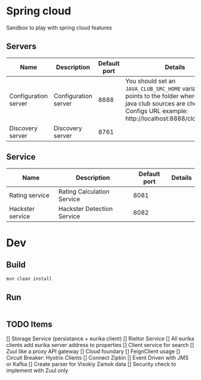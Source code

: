 # Spring cloud
Sandbox to play with spring cloud features

## Servers

| Name                 | Description               | Default port | Details                                            |
|----------------------|---------------------------|--------------|----------------------------------------------------|
| Configuration server | Configuration server | 8888 | You should set an `JAVA_CLUB_SRC_HOME` variable which points to the folder where your java club sources are checked out. <br/>Configs URL example: http://localhost:8888/cloud/master |
| Discovery server | Discovery server | 8761 | |


## Service
| Name                 | Description                 | Default port | Details                                          |
|----------------------|-----------------------------|--------------|--------------------------------------------------|
| Rating service | Rating Calculation Service | 8081 | |
| Hackster service| Hackster Detection Service | 8082| |


# Dev

## Build

```bash
mvn clean install
```

## Run

```bash

```
## TODO Items
[] Storage Service (persistance + eurika client)
[] Rieltor Service
[] All eurika clients add eurika server address to properties
[] Client service for search
[] Zuul like a proxy API gateway
[] Cloud foundary
[] FeignClient usage
[] Circuit Breaker: Hystrix Clients
[] Connect Zipkin
[] Event Driven with JMS or Kafka
[] Create parser for Visokiy Zamok data
[] Security check to implement with Zuul only
